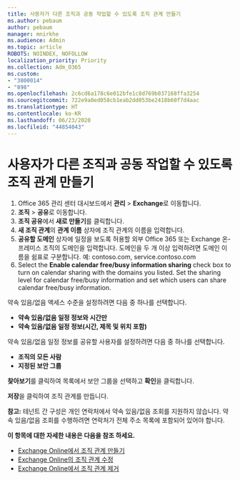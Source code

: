 ```yaml
---
title: 사용자가 다른 조직과 공동 작업할 수 있도록 조직 관계 만들기
ms.author: pebaum
author: pebaum
manager: mnirkhe
ms.audience: Admin
ms.topic: article
ROBOTS: NOINDEX, NOFOLLOW
localization_priority: Priority
ms.collection: Adm_O365
ms.custom:
- "3800014"
- "898"
ms.openlocfilehash: 2c6cd6a178c6e012bfe1c8d769b037168ffa3254
ms.sourcegitcommit: 722e9a0ed058cb1eab2dd053be2418b60f7d4aac
ms.translationtype: HT
ms.contentlocale: ko-KR
ms.lasthandoff: 06/23/2020
ms.locfileid: "44854043"
---
```

# <a name="create-an-organization-relationship-to-allow-your-users-to-collaborate-with-another-organization"></a>사용자가 다른 조직과 공동 작업할 수 있도록 조직 관계 만들기

1. Office 365 관리 센터 대시보드에서 **관리** > **Exchange**로 이동합니다.
2. **조직** > **공유**로 이동합니다.
3. **조직 공유**에서 **새로 만들기**를 클릭합니다.
4. **새 조직 관계**의 **관계 이름** 상자에 조직 관계의 이름을 입력합니다.
5. **공유할 도메인** 상자에 일정을 보도록 허용할 외부 Office 365 또는 Exchange 온-프레미스 조직의 도메인을 입력합니다. 도메인을 두 개 이상 입력하려면 도메인 이름을 쉼표로 구분합니다. 예: contoso.com, service.contoso.com
6. Select the **Enable calendar free/busy information sharing** check box to turn on calendar sharing with the domains you listed. Set the sharing level for calendar free/busy information and set which users can share calendar free/busy information.  

약속 있음/없음 액세스 수준을 설정하려면 다음 중 하나를 선택합니다.

- **약속 있음/없음 일정 정보와 시간만**
- **약속 있음/없음 일정 정보(시간, 제목 및 위치 포함)**  

 약속 있음/없음 일정 정보를 공유할 사용자를 설정하려면 다음 중 하나를 선택합니다.

- **조직의 모든 사람**
- **지정된 보안 그룹**  

**찾아보기**를 클릭하여 목록에서 보안 그룹을 선택하고 **확인**을 클릭합니다.

**저장**을 클릭하여 조직 관계를 만듭니다.  

**참고:** 테넌트 간 구성은 개인 연락처에서 약속 있음/없음 조회를 지원하지 않습니다. 약속 있음/없음 조회를 수행하려면 연락처가 전체 주소 목록에 포함되어 있어야 합니다.

**이 항목에 대한 자세한 내용은 다음을 참조 하세요.**

- [Exchange Online에서 조직 관계 만들기](https://docs.microsoft.com/exchange/sharing/organization-relationships/create-an-organization-relationship)
- [Exchange Online의 조직 관계 수정](https://docs.microsoft.com/exchange/sharing/organization-relationships/modify-an-organization-relationship)
- [Exchange Online에서 조직 관계 제거](https://docs.microsoft.com/exchange/sharing/organization-relationships/remove-an-organization-relationship)
